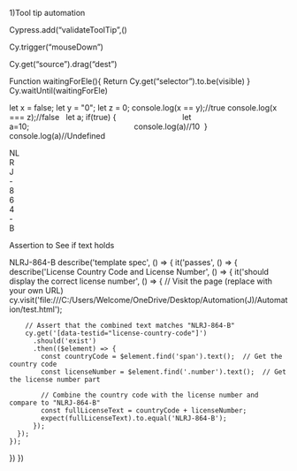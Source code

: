 
1)Tool tip automation



Cypress.add(“validateToolTip”,()

Cy.trigger(“mouseDown”)

Cy.get(“source”).drag(“dest”)


Function waitingForEle(){
Return Cy.get(“selector”).to.be(visible)
}
Cy.waitUntil(waitingForEle)

let x = false;
let y = "0";
let z = 0;
console.log(x == y);//true
console.log(x === z);//false
 
let a;
if(true) {       
  let a=10;              
console.log(a)//10
 }
console.log(a)//Undefined
 

<div data-testid="license-country-code" required class="country eu"><span>NL</span>
<div class="number"><div class="letter">R</div><div class="letter">J</div><div class="stripe">-</div><div class="letter">8</div><div class="letter">6</div><div class="letter">4</div><div class="stripe">-</div><div class="letter">B</div></div></div>

Assertion to See if text holds

NLRJ-864-B
describe('template spec', () => {
  it('passes', () => {
    describe('License Country Code and License Number', () => {
      it('should display the correct license number', () => {
        // Visit the page (replace with your own URL)
        cy.visit('file:///C:/Users/Welcome/OneDrive/Desktop/Automation(J)/Automation/test.html');
    
        // Assert that the combined text matches "NLRJ-864-B"
        cy.get('[data-testid="license-country-code"]')
          .should('exist')
          .then(($element) => {
            const countryCode = $element.find('span').text();  // Get the country code
            const licenseNumber = $element.find('.number').text();  // Get the license number part
    
            // Combine the country code with the license number and compare to "NLRJ-864-B"
            const fullLicenseText = countryCode + licenseNumber;
            expect(fullLicenseText).to.equal('NLRJ-864-B');
          });
      });
    });
    
  })
})